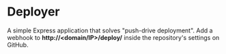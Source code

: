 # Deployer

A simple Express application that solves "push-drive deployment". Add a webhook to  **http://<domain/IP>/deploy/<service>** inside the repository's settings on GitHub.
